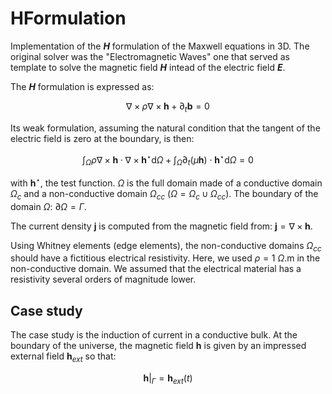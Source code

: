 # HFormulation

Implementation of the **_H_** formulation of the Maxwell equations in 3D. The original solver was the "Electromagnetic Waves" one that served as template to solve the magnetic field **_H_** intead of the electric field **_E_**.

The **_H_** formulation is expressed as:
```math
\nabla \times \rho \nabla \times \mathbf{h} + \partial_t \mathbf{b} = 0
```
Its weak formulation, assuming the natural condition that the tangent of the electric field is zero at the boundary, is then:
```math
\int_\Omega \rho \nabla  \times \mathbf{h} \cdot \nabla \times \mathbf{h}^\star \mathrm{d}\Omega
+
\int_\Omega \partial_t \left(\mu \mathbf{h}\right) \cdot \mathbf{h}^\star \mathrm{d}\Omega 
= 
0
```
with $`\mathbf{h}^\star`$, the test function. $`\Omega`$ is the full domain made of a conductive domain $`\Omega_c`$ and a non-conductive domain $`\Omega_{cc}`$ ($`\Omega = \Omega_c \cup \Omega_{cc}`$). The boundary of the domain $`\Omega`$: $`\partial\Omega = \Gamma`$.

The current density $`\mathbf{j}`$ is computed from the magnetic field from: $`\mathbf{j} = \nabla \times \mathbf{h}`$.

Using Whitney elements (edge elements), the non-conductive domains $`\Omega_{cc}`$ should have a fictitious electrical resistivity. Here, we used $`\rho =1~\Omega.`$m in the non-conductive domain. We assumed that the electrical material has a resistivity several orders of magnitude lower.

## Case study

The case study is the induction of current in a conductive bulk. At the boundary of the universe, the magnetic field $`\mathbf{h}`$ is given by an impressed external field $`\mathbf{h}_{ext}`$ so that:
```math
\mathbf{h}|_{\Gamma} = \mathbf{h}_{ext}\left(t\right)
```



